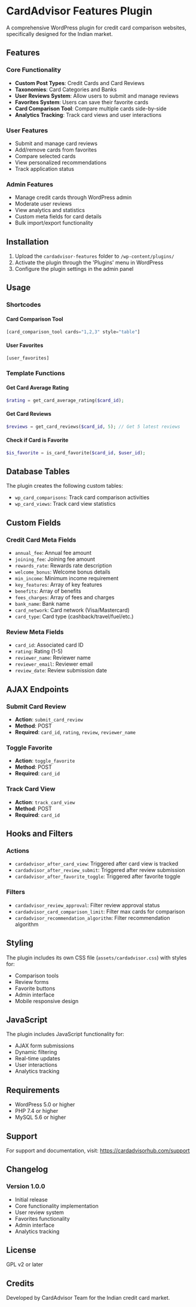 # CardAdvisor Features Plugin

A comprehensive WordPress plugin for credit card comparison websites, specifically designed for the Indian market.

## Features

### Core Functionality
- **Custom Post Types**: Credit Cards and Card Reviews
- **Taxonomies**: Card Categories and Banks
- **User Reviews System**: Allow users to submit and manage reviews
- **Favorites System**: Users can save their favorite cards
- **Card Comparison Tool**: Compare multiple cards side-by-side
- **Analytics Tracking**: Track card views and user interactions

### User Features
- Submit and manage card reviews
- Add/remove cards from favorites
- Compare selected cards
- View personalized recommendations
- Track application status

### Admin Features
- Manage credit cards through WordPress admin
- Moderate user reviews
- View analytics and statistics
- Custom meta fields for card details
- Bulk import/export functionality

## Installation

1. Upload the `cardadvisor-features` folder to `/wp-content/plugins/`
2. Activate the plugin through the 'Plugins' menu in WordPress
3. Configure the plugin settings in the admin panel

## Usage

### Shortcodes

#### Card Comparison Tool
```php
[card_comparison_tool cards="1,2,3" style="table"]
```

#### User Favorites
```php
[user_favorites]
```

### Template Functions

#### Get Card Average Rating
```php
$rating = get_card_average_rating($card_id);
```

#### Get Card Reviews
```php
$reviews = get_card_reviews($card_id, 5); // Get 5 latest reviews
```

#### Check if Card is Favorite
```php
$is_favorite = is_card_favorite($card_id, $user_id);
```

## Database Tables

The plugin creates the following custom tables:
- `wp_card_comparisons`: Track card comparison activities
- `wp_card_views`: Track card view statistics

## Custom Fields

### Credit Card Meta Fields
- `annual_fee`: Annual fee amount
- `joining_fee`: Joining fee amount
- `rewards_rate`: Rewards rate description
- `welcome_bonus`: Welcome bonus details
- `min_income`: Minimum income requirement
- `key_features`: Array of key features
- `benefits`: Array of benefits
- `fees_charges`: Array of fees and charges
- `bank_name`: Bank name
- `card_network`: Card network (Visa/Mastercard)
- `card_type`: Card type (cashback/travel/fuel/etc.)

### Review Meta Fields
- `card_id`: Associated card ID
- `rating`: Rating (1-5)
- `reviewer_name`: Reviewer name
- `reviewer_email`: Reviewer email
- `review_date`: Review submission date

## AJAX Endpoints

### Submit Card Review
- **Action**: `submit_card_review`
- **Method**: POST
- **Required**: `card_id`, `rating`, `review`, `reviewer_name`

### Toggle Favorite
- **Action**: `toggle_favorite`
- **Method**: POST
- **Required**: `card_id`

### Track Card View
- **Action**: `track_card_view`
- **Method**: POST
- **Required**: `card_id`

## Hooks and Filters

### Actions
- `cardadvisor_after_card_view`: Triggered after card view is tracked
- `cardadvisor_after_review_submit`: Triggered after review submission
- `cardadvisor_after_favorite_toggle`: Triggered after favorite toggle

### Filters
- `cardadvisor_review_approval`: Filter review approval status
- `cardadvisor_card_comparison_limit`: Filter max cards for comparison
- `cardadvisor_recommendation_algorithm`: Filter recommendation algorithm

## Styling

The plugin includes its own CSS file (`assets/cardadvisor.css`) with styles for:
- Comparison tools
- Review forms
- Favorite buttons
- Admin interface
- Mobile responsive design

## JavaScript

The plugin includes JavaScript functionality for:
- AJAX form submissions
- Dynamic filtering
- Real-time updates
- User interactions
- Analytics tracking

## Requirements

- WordPress 5.0 or higher
- PHP 7.4 or higher
- MySQL 5.6 or higher

## Support

For support and documentation, visit: https://cardadvisorhub.com/support

## Changelog

### Version 1.0.0
- Initial release
- Core functionality implementation
- User review system
- Favorites functionality
- Admin interface
- Analytics tracking

## License

GPL v2 or later

## Credits

Developed by CardAdvisor Team for the Indian credit card market.
